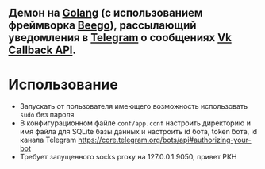 Демон на [Golang](https://golang.org/) (с использованием фреймворка [Beego](https://github.com/astaxie/beego)), рассылающий уведомления в [Telegram](https://telegram.org/) о сообщениях [Vk Callback API](https://vk.com/dev/callback_api).
---
Использование
===
  * Запускать от пользователя имеющего возможность использовать ``sudo`` без пароля
  * В конфигурационном файле ``conf/app.conf`` настроить директорию и имя файла для SQLite базы данных и настроить id бота, token бота, id канала Telegram https://core.telegram.org/bots/api#authorizing-your-bot
  * Требует запущенного socks proxy на 127.0.0.1:9050, привет РКН
